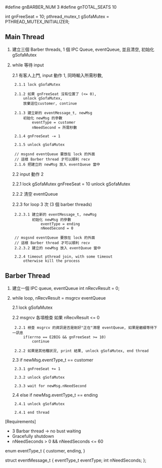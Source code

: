 #define gnBARBER_NUM    3
#define gnTOTAL_SEATS   10

int gnFreeSeat = 10;
pthread_mutex_t gSofaMutex = PTHREAD_MUTEX_INITIALIZER;

## Main Thread
1. 建立三個 Barber threads,
   1 個 IPC Queue, eventQueue, 並且清空,
   初始化 gSofaMutex

2. while 等待 input

    2.1 有客人上門, input 動作 1, 同時輸入所需秒數,

        2.1.1 lock gSofaMutex

        2.1.2 如果 gnFreeSeat 沒有位置了 (<= 0),
            unlock gSofaMutex,
            放棄這位customer, continue

        2.1.3 建立新的 eventMessage_t, newMsg
            初始化 newMsg 的參數
                eventType = customer
                nNeedSecond = 所需秒數

        2.1.4 gnFreeSeat -= 1

        2.1.5 unlock gSofaMutex

        // msgsnd eventQueue 要放在 lock 的外面
        // 這樣 Barber thread 才可以順利 recv
        2.1.6 把建立的 newMsg 放入 eventQueue 當中

    2.2 input 動作 2

    2.2.1 lock gSofaMutex
        gnFreeSeat = 10
        unlock gSofaMutex

    2.2.2 清空 eventQueue

    2.2.3 for loop 3 次 (3 個 barber threads)

        2.2.3.1 建立新的 eventMessage_t, newMsg
                初始化 newMsg 的參數
                    eventType = ending
                    nNeedSecond = 0

        // msgsnd eventQueue 要放在 lock 的外面
        // 這樣 Barber thread 才可以順利 recv
        2.2.3.2 建立的 newMsg 放入 eventQueue 當中

        2.2.4 timeout pthread join, with some timeout
            otherwise kill the process

## Barber Thread
1. 建立一個 IPC queue, eventQueue
    int nRecvResult = 0;

2. while loop,
    nRecvResult = msgrcv eventQueue

    2.1 lock gSofaMutex

    2.2 msgrcv 各項檢查
        如果 nRecvResult <= 0

        2.2.1 檢查 msgrcv 的資訊是否是剛好"正在"清理 eventQueue, 如果是繼續等待下一訊息
            if(errno == E2BIG && gnFreeSeat >= 10)
                continue

        2.2.2 如果是其他種狀況, print 結果, unlock gSofaMutex, end thread

    2.3 if newMsg.eventType_t == customer

        2.3.1 gnFreeSeat += 1

        2.3.2 unlock gSofaMutex

        2.3.3 wait for newMsg.nNeedSecond

    2.4 else if newMsg.eventType_t == ending

        2.4.1 unlock gSofaMutex

        2.4.1 end thread

[Requirements]
* 3 Barbar thread -> no bust waiting
* Gracefully shutdown
* nNeedSeconds > 0 && nNeedSeconds <= 60

enum eventType_t
{
    customer,
    ending,
}

struct eventMessage_t
{
    eventType_t eventType;
    int nNeedSeconds;
};
